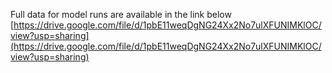 Full data for model runs are available in the link below  
[https://drive.google.com/file/d/1pbE11weqDgNG24Xx2No7ulXFUNIMKlOC/view?usp=sharing](https://drive.google.com/file/d/1pbE11weqDgNG24Xx2No7ulXFUNIMKlOC/view?usp=sharing)
